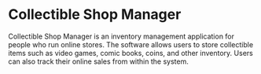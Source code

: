 # Collectible Shop Manager

Collectible Shop Manager is an inventory management application for people who run online stores. The software allows users to store collectible items such as video games, comic books, coins, and other inventory. Users can also track their online sales from within the system. 